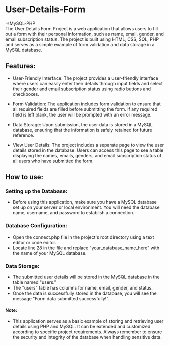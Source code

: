 # User-Details-Form
=>MySQL-PHP <br>
The User Details Form Project is a web application that allows users to fill out a form with their personal information, such as name, email, gender, and email subscription status. The project is built using HTML, CSS, SQL, PHP and serves as a simple example of form validation and data storage in a MySQL database.

## Features:
- User-Friendly Interface: The project provides a user-friendly interface where users can easily enter their details through input fields and select their gender and email subscription status using radio buttons and checkboxes.

- Form Validation: The application includes form validation to ensure that all required fields are filled before submitting the form. If any required field is left blank, the user will be prompted with an error message.

- Data Storage: Upon submission, the user data is stored in a MySQL database, ensuring that the information is safely retained for future reference.

- View User Details: The project includes a separate page to view the user details stored in the database. Users can access this page to see a table displaying the names, emails, genders, and email subscription status of all users who have submitted the form.

## How to use:
### Setting up the Database:
- Before using this application, make sure you have a MySQL database set up on your server or local environment. You will need the database name, username, and password to establish a connection.

### Database Configuration:
- Open the connect.php file in the project's root directory using a text editor or code editor.
- Locate line 28 in the file and replace "your_database_name_here" with the name of your MySQL database.

### Data Storage:
- The submitted user details will be stored in the MySQL database in the table named "users."
- The "users" table has columns for name, email, gender, and status.
- Once the data is successfully stored in the database, you will see the message "Form data submitted successfully!".


#### Note: 
- This application serves as a basic example of storing and retrieving user details using PHP and MySQL. It can be extended and customized according to specific project requirements. Always remember to ensure the security and integrity of the database when handling sensitive data.
